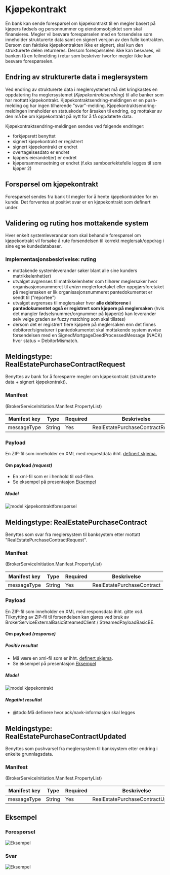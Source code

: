 # Kjøpekontrakt

En bank kan sende forespørsel om kjøpekontrakt til en megler basert på kjøpers fødsels og personnummer og eiendomsobjektet som skal finansieres.
Megler vil besvare forespørselen med en forsendelse som inneholder strukturerte data samt en signert versjon av den fulle kontrakten.
Dersom den faktiske kjøpekontrakten ikke er signert, skal kun den strukturerte delen returneres.
Dersom forespørselen ikke kan besvares, vil banken få en feilmelding i retur som beskriver hvorfor megler ikke kan besvare forespørselen.

## Endring av strukturerte data i meglersystem
Ved endring av strukturerte data i meglersystemet må det kringkastes en oppdatering fra meglersystemet (_Kjøpekontraktsendring_) til alle banker som har mottatt kjøpekontrakt. Kjøpekontraktsendring-meldingen er en push-melding og har ingen tilhørende "svar"-melding. Kjøpekontraktsendring-meldingen inneholder en statuskode for årsaken til endring, og mottaker av den må be om kjøpekontrakt på nytt for å få oppdaterte data.

Kjøpekontraktsendring-meldingen sendes ved følgende endringer: 
- forkjøpsrett benyttet
- signert kjøpekontrakt er registrert
- signert kjøpekontrakt er endret
- overtagelsesdato er endret
- kjøpers eierandel(er) er endret
- kjøpersammensetning er endret (f.eks samboer/ektefelle legges til som kjøper 2)

## Forspørsel om kjøpekontrakt
Forespørsel sendes fra bank til megler for å hente kjøpekontrakten for en kunde.
Det forventes at positivt svar er en kjøpekontrakt som definert under.

## Validering og ruting hos mottakende system
Hver enkelt systemleverandør som skal behandle forespørsel om kjøpekontrakt vil forsøke å rute forsendelsen til korrekt meglersak/oppdrag i sine egne kundedatabaser.

### Implementasjonsbeskrivelse: ruting
- mottakende systemleverandør søker blant alle sine kunders matrikkelenhet(er)
- utvalget avgrenses til matrikkelenheter som tilhører meglersaker hvor organisasjonsnummeret til _enten_ meglerforetaket eller oppgjørsforetaket på meglersaken er lik organisasjonsnummeret pantedokumentet er sendt til ("reportee")
- utvalget avgrenses til meglersaker hvor **alle debitorene i pantedokumentet også er registrert som kjøpere på meglersaken** (hvis det mangler fødselsnummer/orgnummer på kjøper(e) kan leverandør selv velge graden av fuzzy matching som skal tillates) 
- dersom det er registrert flere kjøpere på meglersaken enn det finnes debitorer/signaturer i pantedokumentet skal mottakende system avvise forsendelsen med en SignedMortgageDeedProcessedMessage (NACK) hvor status = DebitorMismatch.

## Meldingstype: RealEstatePurchaseContractRequest
Benyttes av bank for å forespørre megler om kjøpekontrakt (strukturerte data + signert kjøpekontrakt). 

### Manifest
(BrokerServiceInitiation.Manifest.PropertyList)

|Manifest key|Type|Required|Beskrivelse|
|--- |--- |--- |--- |
|messageType|String|Yes|RealEstatePurchaseContractRequest|

### Payload
En ZIP-fil som inneholder en XML med requestdata ihht. [definert skjema.](../afpant-model/xsd/dsve-1.0.0.xsd)

#### Om payload *(request)*
- En xml-fil som er i henhold til xsd-filen.
- Se eksempel på presentasjon [Eksempel](examples/kjoepekontrakt-request-example-xml.png)

##### Model
![model kjøpekontraktforespørsel](examples/model_kjøpekontraktforespørsel.png "Model for forespørsel om kjøpekontrakt")

## Meldingstype: RealEstatePurchaseContract
Benyttes som svar fra meglersystem til banksystem etter mottatt "RealEstatePurchaseContractRequest".

### Manifest
(BrokerServiceInitiation.Manifest.PropertyList)

|Manifest key|Type|Required|Beskrivelse|
|--- |--- |--- |--- |
|messageType|String|Yes|RealEstatePurchaseContract|

### Payload
En ZIP-fil som inneholder en XML med responsdata ihht. gitte xsd.
Tilknytting av ZIP-fil til forsendelsen kan gjøres ved bruk av BrokerServiceExternalBasicStreamedClient / StreamedPayloadBasicBE.
		
#### Om payload *(response)*

##### Positiv resultat
- Må være en xml-fil som er ihht. [definert skjema](../afpant-model/xsd/dsve-1.0.0.xsd).
- Se eksempel på presentasjon [Eksempel](examples/kjoepekontrakt-example-xml.png)

##### Model
![model kjøpekontrakt](examples/model_kjøpekontrakt.png "Model for kjøpekontrakt")

##### Negativt resultat
- @todo:Må definere hvor ack/navk-informasjon skal legges

## Meldingstype: RealEstatePurchaseContractUpdated
Benyttes som pushvarsel fra meglersystem til banksystem etter endring i enkelte grunnlagsdata.

### Manifest
(BrokerServiceInitiation.Manifest.PropertyList)

|Manifest key|Type|Required|Beskrivelse|
|--- |--- |--- |--- |
|messageType|String|Yes|RealEstatePurchaseContractUpdated|

## Eksempel

### Forespørsel
![Eksempel](examples/kjoepekontrakt-request-example-xml.png)

### Svar
![Eksempel](examples/kjoepekontrakt-example-xml.png)